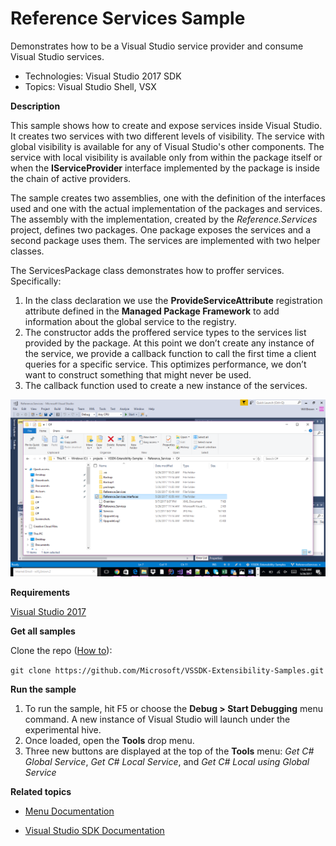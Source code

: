 

# Reference Services Sample
Demonstrates how to be a Visual Studio service provider and
consume Visual Studio services.

* Technologies: Visual Studio 2017 SDK
* Topics: Visual Studio Shell, VSX

**Description**

This sample shows how to create and expose services inside Visual Studio. It
creates two services with two different levels of visibility. The service with
global visibility is available for any of Visual Studio's other components.
The service with local visibility is available only from within the package
itself or when the **IServiceProvider** interface implemented by the package
is inside the chain of active providers.

The sample creates two assemblies, one with the definition of the interfaces
used and one with the actual implementation of the packages and services. The
assembly with the implementation, created by the _Reference.Services_ project,
defines two packages. One package exposes the services and a second package
uses them. The services are implemented with two helper classes.

The ServicesPackage class demonstrates how to proffer services. Specifically:

  1. In the class declaration we use the **ProvideServiceAttribute** registration attribute defined in the **Managed Package Framework** to add information about the global service to the registry. 
  2. The constructor adds the proffered service types to the services list provided by the package. At this point we don’t create any instance of the service, we provide a callback function to call the first time a client queries for a specific service. This optimizes performance, we don’t want to construct something that might never be used. 
  3. The callback function used to create a new instance of the services. 

![image](C%23/Example.ReferenceService.png)

**Requirements**

[ Visual Studio 2017 ](https://www.visualstudio.com/products/visual-studio-community-vs?wt.mc_id=o~display~github~vssdk)




**Get all samples**

Clone the repo ([How to](https://git-scm.com/book/en/v2/Git-Basics-Getting-a-Git-Repository#Cloning-an-Existing-Repository)):

`git clone https://github.com/Microsoft/VSSDK-Extensibility-Samples.git`

**Run the sample**

  1. To run the sample, hit F5 or choose the **Debug &gt; Start Debugging** menu command. A new instance of Visual Studio will launch under the experimental hive. 
  2. Once loaded, open the **Tools** drop menu.
  3. Three new buttons are displayed at the top of the **Tools** menu: _Get C# Global Service_, _Get C# Local Service_, and _Get C# Local using Global Service_



**Related topics**

* [ Menu Documentation ](https://docs.microsoft.com/en-us/visualstudio/extensibility/extending-menus-and-commands)

* [ Visual Studio SDK Documentation ](https://docs.microsoft.com/en-us/visualstudio/extensibility/visual-studio-sdk)




